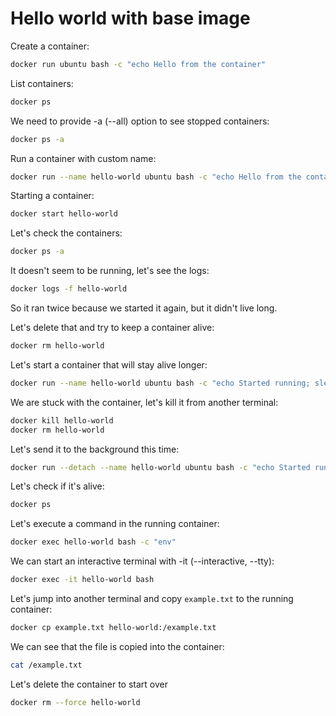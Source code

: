 # Hello world with base image

Create a container:

```sh
docker run ubuntu bash -c "echo Hello from the container"
```

List containers:

```sh
docker ps
```

We need to provide -a (--all) option to see stopped containers:

```sh
docker ps -a
```

Run a container with custom name:

```sh
docker run --name hello-world ubuntu bash -c "echo Hello from the container"
```

Starting a container:

```sh
docker start hello-world
```

Let's check the containers:

```sh
docker ps -a
```

It doesn't seem to be running, let's see the logs:

```sh
docker logs -f hello-world
```

So it ran twice because we started it again, but it didn't live long.

Let's delete that and try to keep a container alive:

```sh
docker rm hello-world
```

Let's start a container that will stay alive longer:

```sh
docker run --name hello-world ubuntu bash -c "echo Started running; sleep 100000"
```

We are stuck with the container, let's kill it from another terminal:

```sh
docker kill hello-world
docker rm hello-world
```

Let's send it to the background this time:

```sh
docker run --detach --name hello-world ubuntu bash -c "echo Started running; sleep 100000"
```

Let's check if it's alive:

```sh
docker ps
```

Let's execute a command in the running container:

```sh
docker exec hello-world bash -c "env"
```

We can start an interactive terminal with -it (--interactive, --tty):

```sh
docker exec -it hello-world bash
```

Let's jump into another terminal and copy `example.txt` to the running container:

```sh
docker cp example.txt hello-world:/example.txt
```

We can see that the file is copied into the container:

```sh
cat /example.txt
```

Let's delete the container to start over

```sh
docker rm --force hello-world
```
